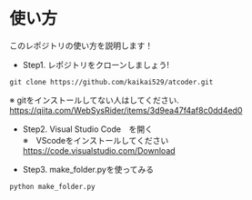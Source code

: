 # 使い方

このレポジトリの使い方を説明します！

- Step1. レポジトリをクローンしましょう!
~~~
git clone https://github.com/kaikai529/atcoder.git
~~~

※ gitをインストールしてない人はしてください. <br>
<url>https://qiita.com/WebSysRider/items/3d9ea47f4af8c0dd4ed0

- Step2. Visual Studio Code　を開く<br>
※　VScodeをインストールしてください
<url> https://code.visualstudio.com/Download

- Step3. make_folder.pyを使ってみる
~~~
python make_folder.py
~~~
## 
